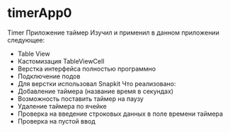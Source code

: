 # timerApp0
Timer
Приложение таймер
  Изучил и применил в данном приложении следующее:
* Table View
* Кастомизация TableViewCell
* Верстка интерфейса полностью программно
* Подключение подов
* Для верстки использовал Snapkit
   Что реализовано:
* Добавление таймера (название время в секундах)
* Возможность поставить таймер на паузу 
* Удаление таймера по ячейке
* Проверка на введение строковых данных в поле времени таймера
* Проверка на пустой ввод
